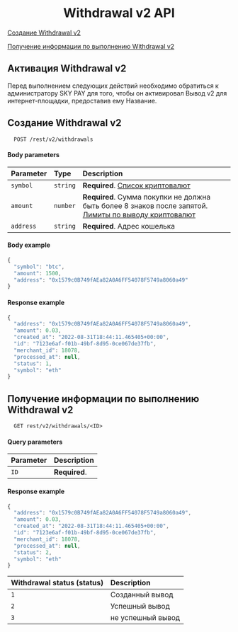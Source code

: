 <h1 align="center">Withdrawal v2 API</h1>
 
[Создание Withdrawal v2](#withdrawal)

[Получение информации по выполнению Withdrawal v2](#withdrawalinfo)

## Активация Withdrawal v2

Перед выполнением следующих действий необходимо обратиться к администратору SKY PAY для того, чтобы он активировал Вывод v2 для интернет-площадки, предоставив ему Название.

<a name="withdrawal"></a>
## Создание Withdrawal v2

```http
  POST /rest/v2/withdrawals 
```
#### Body parameters

| Parameter | Type     | Description                |
| :-------- | :------- | :------------------------- |
| `symbol` | `string` | **Required**. [Список криптовалют](CRYPTOCURRENCIES.md)
| `amount` | `number` | **Required**. Сумма покупки не должна быть более 8 знаков после запятой. [Лимиты по выводу криптовалют](WITHDRAWALLIMITS.md)
| `address` | `string` | **Required**. Адрес кошелька

#### Body example

```javascript
{
  "symbol": "btc",
  "amount": 1500,
  "address": "0x1579c0B749fAEa82A0A6FF54078F5749a8060a49"
}
```

#### Response example

```javascript
{
  "address": "0x1579c0B749fAEa82A0A6FF54078F5749a8060a49",
  "amount": 0.03,
  "created_at": "2022-08-31T18:44:11.465405+00:00",
  "id": "7123e6af-f01b-49bf-8d95-0ce067de37fb",
  "merchant_id": 18078,
  "processed_at": null,
  "status": 1,
  "symbol": "eth"
}
```
 <a name="withdrawalinfo"></a>
## Получение информации по выполнению Withdrawal v2

```http
  GET rest/v2/withdrawals/<ID> 
```

#### Query parameters

| Parameter | Description                |
| :-------- | :------------------------- |
| `ID` | **Required**.

#### Response example

```javascript
{
  "address": "0x1579c0B749fAEa82A0A6FF54078F5749a8060a49",
  "amount": 0.03,
  "created_at": "2022-08-31T18:44:11.465405+00:00",
  "id": "7123e6af-f01b-49bf-8d95-0ce067de37fb",
  "merchant_id": 18078,
  "processed_at": null,
  "status": 2,
  "symbol": "eth"
}
```

| Withdrawal status (status) | Description                |
| :-------- |  :------------------------- |
| `1` | Cозданный вывод |
| `2` | Успешный вывод  |
| `3` | не успешный вывод |

